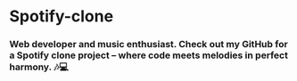 # Spotify-clone

### Web developer and music enthusiast. Check out my GitHub for a Spotify clone project – where code meets melodies in perfect harmony. 🎶💻

